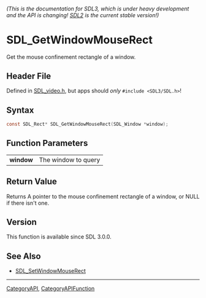 ###### (This is the documentation for SDL3, which is under heavy development and the API is changing! [SDL2](https://wiki.libsdl.org/SDL2/) is the current stable version!)
# SDL_GetWindowMouseRect

Get the mouse confinement rectangle of a window.

## Header File

Defined in [SDL_video.h](https://github.com/libsdl-org/SDL/blob/main/include/SDL3/SDL_video.h), but apps should _only_ `#include <SDL3/SDL.h>`!

## Syntax

```c
const SDL_Rect* SDL_GetWindowMouseRect(SDL_Window *window);

```

## Function Parameters

|                |                     |
| -------------- | ------------------- |
| **window**     | The window to query |

## Return Value

Returns A pointer to the mouse confinement rectangle of a window, or NULL
if there isn't one.

## Version

This function is available since SDL 3.0.0.

## See Also

* [SDL_SetWindowMouseRect](SDL_SetWindowMouseRect)

----
[CategoryAPI](CategoryAPI), [CategoryAPIFunction](CategoryAPIFunction)

